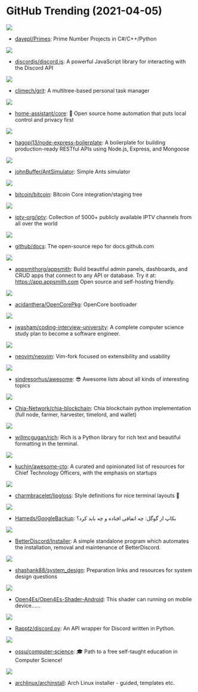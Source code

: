 # GitHub Trending (2021-04-05)

![](https://img.shields.io/badge/C%2B%2B-New%2070-green?style=flat-square&logo=appveyor)
- [davepl/Primes](https://github.com/davepl/Primes): Prime Number Projects in C#/C++/Python

![](https://img.shields.io/badge/JavaScript-New%20202-green?style=flat-square&logo=appveyor)
- [discordjs/discord.js](https://github.com/discordjs/discord.js): A powerful JavaScript library for interacting with the Discord API

![](https://img.shields.io/badge/Go-New%20326-green?style=flat-square&logo=appveyor)
- [climech/grit](https://github.com/climech/grit): A multitree-based personal task manager

![](https://img.shields.io/badge/Python-New%2030-green?style=flat-square&logo=appveyor)
- [home-assistant/core](https://github.com/home-assistant/core): 🏡 Open source home automation that puts local control and privacy first

![](https://img.shields.io/badge/JavaScript-New%20142-green?style=flat-square&logo=appveyor)
- [hagopj13/node-express-boilerplate](https://github.com/hagopj13/node-express-boilerplate): A boilerplate for building production-ready RESTful APIs using Node.js, Express, and Mongoose

![](https://img.shields.io/badge/C%2B%2B-New%20143-green?style=flat-square&logo=appveyor)
- [johnBuffer/AntSimulator](https://github.com/johnBuffer/AntSimulator): Simple Ants simulator

![](https://img.shields.io/badge/C%2B%2B-New%20185-green?style=flat-square&logo=appveyor)
- [bitcoin/bitcoin](https://github.com/bitcoin/bitcoin): Bitcoin Core integration/staging tree

![](https://img.shields.io/badge/JavaScript-New%20213-green?style=flat-square&logo=appveyor)
- [iptv-org/iptv](https://github.com/iptv-org/iptv): Collection of 5000+ publicly available IPTV channels from all over the world

![](https://img.shields.io/badge/JavaScript-New%2013-green?style=flat-square&logo=appveyor)
- [github/docs](https://github.com/github/docs): The open-source repo for docs.github.com

![](https://img.shields.io/badge/TypeScript-New%20597-green?style=flat-square&logo=appveyor)
- [appsmithorg/appsmith](https://github.com/appsmithorg/appsmith): Build beautiful admin panels, dashboards, and CRUD apps that connect to any API or database. Try it at: https://app.appsmith.com Open source and self-hosting friendly.

![](https://img.shields.io/badge/C-New%2066-green?style=flat-square&logo=appveyor)
- [acidanthera/OpenCorePkg](https://github.com/acidanthera/OpenCorePkg): OpenCore bootloader

![](https://img.shields.io/badge/none-New%20695-green?style=flat-square&logo=appveyor)
- [jwasham/coding-interview-university](https://github.com/jwasham/coding-interview-university): A complete computer science study plan to become a software engineer.

![](https://img.shields.io/badge/Vim%20script-New%2040-green?style=flat-square&logo=appveyor)
- [neovim/neovim](https://github.com/neovim/neovim): Vim-fork focused on extensibility and usability

![](https://img.shields.io/badge/none-New%20433-green?style=flat-square&logo=appveyor)
- [sindresorhus/awesome](https://github.com/sindresorhus/awesome): 😎 Awesome lists about all kinds of interesting topics

![](https://img.shields.io/badge/Python-New%2033-green?style=flat-square&logo=appveyor)
- [Chia-Network/chia-blockchain](https://github.com/Chia-Network/chia-blockchain): Chia blockchain python implementation (full node, farmer, harvester, timelord, and wallet)

![](https://img.shields.io/badge/Python-New%20384-green?style=flat-square&logo=appveyor)
- [willmcgugan/rich](https://github.com/willmcgugan/rich): Rich is a Python library for rich text and beautiful formatting in the terminal.

![](https://img.shields.io/badge/none-New%20273-green?style=flat-square&logo=appveyor)
- [kuchin/awesome-cto](https://github.com/kuchin/awesome-cto): A curated and opinionated list of resources for Chief Technology Officers, with the emphasis on startups

![](https://img.shields.io/badge/Go-New%20462-green?style=flat-square&logo=appveyor)
- [charmbracelet/lipgloss](https://github.com/charmbracelet/lipgloss): Style definitions for nice terminal layouts 👄

![](https://img.shields.io/badge/none-New%2079-green?style=flat-square&logo=appveyor)
- [Hameds/GoogleBackup](https://github.com/Hameds/GoogleBackup): بکاپ از گوگل: چه اتفاقی افتاده و چه باید کرد؟

![](https://img.shields.io/badge/Svelte-New%20285-green?style=flat-square&logo=appveyor)
- [BetterDiscord/Installer](https://github.com/BetterDiscord/Installer): A simple standalone program which automates the installation, removal and maintenance of BetterDiscord.

![](https://img.shields.io/badge/none-New%2061-green?style=flat-square&logo=appveyor)
- [shashank88/system_design](https://github.com/shashank88/system_design): Preparation links and resources for system design questions

![](https://img.shields.io/badge/GLSL-New%2010-green?style=flat-square&logo=appveyor)
- [Open4Es/Open4Es-Shader-Android](https://github.com/Open4Es/Open4Es-Shader-Android): This shader can running on moblie device......

![](https://img.shields.io/badge/Python-New%2031-green?style=flat-square&logo=appveyor)
- [Rapptz/discord.py](https://github.com/Rapptz/discord.py): An API wrapper for Discord written in Python.

![](https://img.shields.io/badge/none-New%20174-green?style=flat-square&logo=appveyor)
- [ossu/computer-science](https://github.com/ossu/computer-science): 🎓 Path to a free self-taught education in Computer Science!

![](https://img.shields.io/badge/Python-New%20116-green?style=flat-square&logo=appveyor)
- [archlinux/archinstall](https://github.com/archlinux/archinstall): Arch Linux installer - guided, templates etc.

